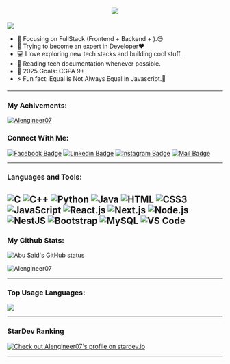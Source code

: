 <h1 align="center">
  <a href="https://git.io/typing-svg">
    <img src="https://readme-typing-svg.herokuapp.com/?lines=Hello,+There!+👋; This+is+SALMAN+KHAN....;Nice+to+meet+you!&center=true&size=30">
  </a>
</h1>

![](https://komarev.com/ghpvc/?username=AIengineer07&color=brightgreen)

- 🔭 Focusing on FullStack (Frontend + Backend + ).😎
- 🌱 Trying to become an expert in Developer❤
- 💻 I love exploring new tech stacks and building cool stuff.
- 📰 Reading tech documentation whenever possible.
- 🥅 2025 Goals: CGPA 9+
- ⚡ Fun fact: Equal is Not Always Equal in Javascript.🤣

---
### My Achivements:
<p align="left"> <a href="https://github.com/ryo-ma/github-profile-trophy"><img src="https://github-profile-trophy.vercel.app/?username=AIengineer07" alt="AIengineer07" /></a> </p>

### Connect With Me:

[![Facebook Badge](https://img.shields.io/badge/Facebook-1877F2?style=for-the-badge&logo=facebook&logoColor=white)](https://www.facebook.com/RIDERKHAN7643)
[![Linkedin Badge](https://img.shields.io/badge/LinkedIn-0077B5?style=for-the-badge&logo=linkedin&logoColor=white)](https://www.linkedin.com/in/salman-khan-1778b9326?utm_source=share&utm_campaign=share_via&utm_content=profile&utm_medium=android_app) [![Instagram Badge](https://img.shields.io/badge/Instagram-E4405F?style=for-the-badge&logo=instagram&logoColor=white)](https://www.instagram.com/the__salman__khan___?igsh=NjN1NjJkbW9yOWU4)
[![Mail Badge](https://img.shields.io/badge/Gmail-D14836?style=for-the-badge&logo=gmail&logoColor=white)](salmanaxl7643@gmail.com)

---

### Languages and Tools:

![C](https://img.shields.io/badge/C-2C2B30?style=flastic&logo=C&logoColor=007ACC)
![C++](https://img.shields.io/badge/C++-2C2B30?style=flastic&logo=C++&logoColor=007ACC)
![Python](https://img.shields.io/badge/Python-2C2B30?style=flastic&logo=Python&logoColor=007ACC)
![Java](https://img.shields.io/badge/Java-2C2B30?style=flastic&logo=Java&logoColor=007ACC)
![HTML](https://img.shields.io/badge/HTML5-E34F26?style=flat-square&logo=html5&logoColor=white)
![CSS3](https://img.shields.io/badge/CSS3-1572B6?style=flat-square&logo=css3&logoColor=white)
![JavaScript](https://img.shields.io/badge/JavaScript-F7DF1E?style=flat-square&logo=javascript&logoColor=black)
![React.js](https://img.shields.io/badge/React.js-0081CB?style=flat-square&logo=react&logoColor=61DAFB)
![Next.js](https://img.shields.io/badge/Next.js-f7f7f7?style=flastic&logo=Next.js&logoColor=000000)
![Node.js](https://img.shields.io/badge/Node.js-43853D?style=flat-square&logo=node.js&logoColor=white)
![NestJS](https://img.shields.io/badge/Nestjs-000000?style=flat-square&logo=nestjs&logoColor=D9224D)
![Bootstrap](https://img.shields.io/badge/Bootstrap-563D7C?style=flat-square&logo=bootstrap&logoColor=white)
![MySQL](https://img.shields.io/badge/MySQL-005C84?style=flat-square&logo=mysql&logoColor=white)
![VS Code](https://img.shields.io/badge/VisualStudio-2C2B30?style=flastic&logo=VisualStudioCode&logoColor=007ACC)
---
### My Github Stats:

<p>
  <img align="center" src="https://github-readme-stats.vercel.app/api?username=AIengineer07&show_icons=true&include_all_commits=true&theme=algolia&hide_border=true" alt="Abu Said's GitHub status" />
</p>
<p>
  <img align="center" src="https://github-readme-streak-stats.herokuapp.com/?user=AIengineer07&theme=algolia" alt="AIengineer07" />
</p>

---

### Top Usage Languages:

<img align="center" src="https://github-readme-stats.vercel.app/api/top-langs/?username=AIengineer07&layout=compact&theme=algolia&hide_border=true&&langs_count=10" />

---

### StarDev Ranking

<a href="https://stardev.io/developers/AIengineer07"><img alt="Check out AIengineer07's profile on stardev.io" src="https://stardev.io/developers/AIengineer07/badge/languages/locality.svg" /></a>

---


